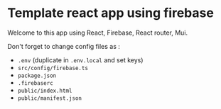 # Template react app using firebase

Welcome to this app using React, Firebase, React router, Mui.

Don't forget to change config files as :

- `.env` (duplicate in `.env.local` and set keys)
- `src/config/firebase.ts`
- `package.json`
- `.firebaserc`
- `public/index.html`
- `public/manifest.json`
